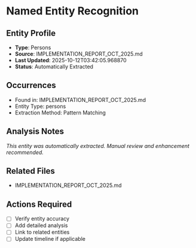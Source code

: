 # Named Entity Recognition

## Entity Profile
- **Type**: Persons
- **Source**: IMPLEMENTATION_REPORT_OCT_2025.md
- **Last Updated**: 2025-10-12T03:42:05.968870
- **Status**: Automatically Extracted

## Occurrences
- Found in: IMPLEMENTATION_REPORT_OCT_2025.md
- Entity Type: persons
- Extraction Method: Pattern Matching

## Analysis Notes
*This entity was automatically extracted. Manual review and enhancement recommended.*

## Related Files
- IMPLEMENTATION_REPORT_OCT_2025.md

## Actions Required
- [ ] Verify entity accuracy
- [ ] Add detailed analysis
- [ ] Link to related entities
- [ ] Update timeline if applicable
